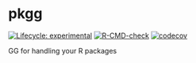 # pkgg

<!-- badges: start -->

[![Lifecycle: experimental](https://img.shields.io/badge/lifecycle-experimental-orange.svg)](https://lifecycle.r-lib.org/articles/stages.html#experimental) [![R-CMD-check](https://github.com/onwhenrdy/pkgg/actions/workflows/R-CMD-check.yaml/badge.svg)](https://github.com/onwhenrdy/pkgg/actions/workflows/R-CMD-check.yaml) [![codecov](https://codecov.io/github/onwhenrdy/pkgg/graph/badge.svg?token=qrLO7L1ldW)](https://codecov.io/github/onwhenrdy/pkgg)

<!-- badges: end -->

GG for handling your R packages
